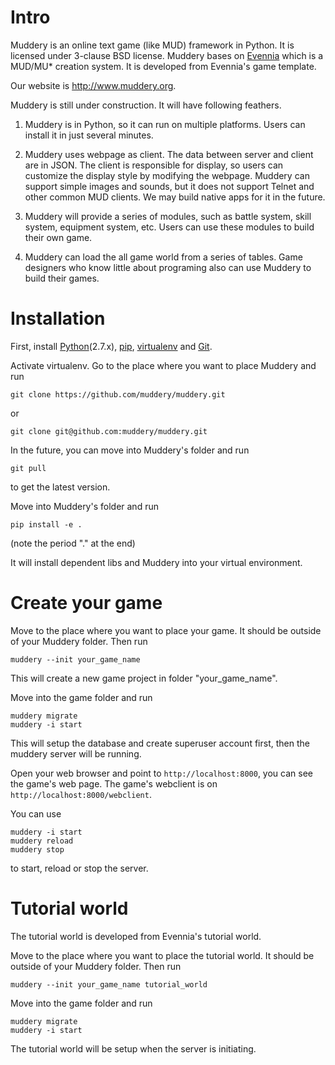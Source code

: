 # Intro
Muddery is an online text game (like MUD) framework in Python. It is licensed under 3-clause BSD license. Muddery bases on [Evennia](https://github.com/evennia/evennia) which is a MUD/MU* creation system. It is developed from Evennia's game template.

Our website is http://www.muddery.org.

Muddery is still under construction. It will have following feathers. 

1. Muddery is in Python, so it can run on multiple platforms. Users can install it in just several minutes.

1. Muddery uses webpage as client. The data between server and client are in JSON. The client is responsible for display, so users can customize the display style by modifying the webpage. Muddery can support simple images and sounds, but it does not support Telnet and other common MUD clients. We may build native apps for it in the future.

1. Muddery will provide a series of modules, such as battle system, skill system, equipment system, etc. Users can use these modules to build their own game. 

1. Muddery can load the all game world from a series of tables. Game designers who know little about programing also can use Muddery to build their games.


# Installation
First, install [Python](https://www.python.org/)(2.7.x), [pip](https://pypi.python.org/pypi/pip/), [virtualenv](https://pypi.python.org/pypi/virtualenv) and [Git](http://git-scm.com/).

Activate virtualenv. Go to the place where you want to place Muddery and run
```
git clone https://github.com/muddery/muddery.git
```
or
```
git clone git@github.com:muddery/muddery.git
```

In the future, you can move into Muddery's folder and run
```
git pull
```
to get the latest version.

Move into Muddery's folder and run
```
pip install -e .
```
(note the period "." at the end)

It will install dependent libs and Muddery into your virtual environment.


# Create your game
Move to the place where you want to place your game. It should be outside of your Muddery folder. Then run
```
muddery --init your_game_name
```

This will create a new game project in folder "your_game_name".

Move into the game folder and run
```
muddery migrate
muddery -i start
```

This will setup the database and create superuser account first, then the muddery server will be running.

Open your web browser and point to ```http://localhost:8000```, you can see the game's web page. The game's webclient is on ```http://localhost:8000/webclient```.

You can use
```
muddery -i start
muddery reload
muddery stop
```
to start, reload or stop the server.


# Tutorial world
The tutorial world is developed from Evennia's tutorial world.

Move to the place where you want to place the tutorial world. It should be outside of your Muddery folder. Then run
```
muddery --init your_game_name tutorial_world
```

Move into the game folder and run
```
muddery migrate
muddery -i start
```

The tutorial world will be setup when the server is initiating.
